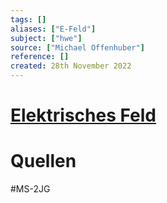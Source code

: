 ```yaml
---
tags: []
aliases: ["E-Feld"]
subject: ["hwe"]
source: ["Michael Offenhuber"]
reference: []
created: 28th November 2022
---
```


# [Elektrisches Feld](https://de.wikipedia.org/wiki/Elektrisches_Feld)


# Quellen
#MS-2JG
